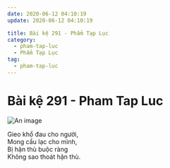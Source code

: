 ```yaml
---
date: 2020-06-12 04:10:19
update: 2020-06-12 04:10:19

title: Bài kệ 291 - Phẩm Tạp Lục
category:
  - pham-tap-luc
  - Phẩm Tạp Lục
tag:
  - pham-tap-luc
---
```


# Bài kệ 291 - Pham Tap Luc

![An image](/img/pham-tap-luc/pham-tap-luc-291.jpg)

Gieo khổ đau cho người,<br>Mong cầu lạc cho mình,<br>Bị hận thù buộc ràng<br>Không sao thoát hận thù.<br>
